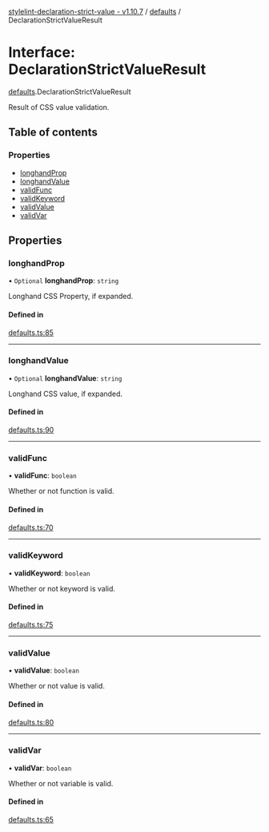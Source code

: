 [stylelint-declaration-strict-value - v1.10.7](../README.md) / [defaults](../modules/defaults.md) / DeclarationStrictValueResult

# Interface: DeclarationStrictValueResult

[defaults](../modules/defaults.md).DeclarationStrictValueResult

Result of CSS value validation.

## Table of contents

### Properties

- [longhandProp](defaults.DeclarationStrictValueResult.md#longhandprop)
- [longhandValue](defaults.DeclarationStrictValueResult.md#longhandvalue)
- [validFunc](defaults.DeclarationStrictValueResult.md#validfunc)
- [validKeyword](defaults.DeclarationStrictValueResult.md#validkeyword)
- [validValue](defaults.DeclarationStrictValueResult.md#validvalue)
- [validVar](defaults.DeclarationStrictValueResult.md#validvar)

## Properties

### longhandProp

• `Optional` **longhandProp**: `string`

Longhand CSS Property, if expanded.

#### Defined in

[defaults.ts:85](https://github.com/AndyOGo/stylelint-declaration-strict-value/blob/2389010/src/defaults.ts#L85)

___

### longhandValue

• `Optional` **longhandValue**: `string`

Longhand CSS value, if expanded.

#### Defined in

[defaults.ts:90](https://github.com/AndyOGo/stylelint-declaration-strict-value/blob/2389010/src/defaults.ts#L90)

___

### validFunc

• **validFunc**: `boolean`

Whether or not function is valid.

#### Defined in

[defaults.ts:70](https://github.com/AndyOGo/stylelint-declaration-strict-value/blob/2389010/src/defaults.ts#L70)

___

### validKeyword

• **validKeyword**: `boolean`

Whether or not keyword is valid.

#### Defined in

[defaults.ts:75](https://github.com/AndyOGo/stylelint-declaration-strict-value/blob/2389010/src/defaults.ts#L75)

___

### validValue

• **validValue**: `boolean`

Whether or not value is valid.

#### Defined in

[defaults.ts:80](https://github.com/AndyOGo/stylelint-declaration-strict-value/blob/2389010/src/defaults.ts#L80)

___

### validVar

• **validVar**: `boolean`

Whether or not variable is valid.

#### Defined in

[defaults.ts:65](https://github.com/AndyOGo/stylelint-declaration-strict-value/blob/2389010/src/defaults.ts#L65)

